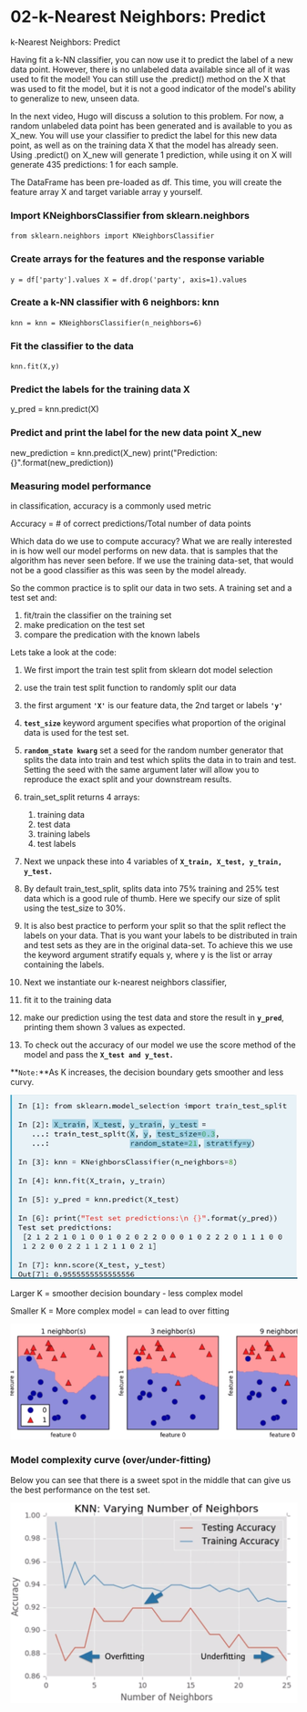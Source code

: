 # 02-k-Nearest Neighbors: Predict

k-Nearest Neighbors: Predict

Having fit a k-NN classifier, you can now use it to predict the label of a new data point. However, there is no unlabeled data available since all of it was used to fit the model! You can still use the .predict\(\) method on the X that was used to fit the model, but it is not a good indicator of the model's ability to generalize to new, unseen data.

In the next video, Hugo will discuss a solution to this problem. For now, a random unlabeled data point has been generated and is available to you as X\_new. You will use your classifier to predict the label for this new data point, as well as on the training data X that the model has already seen. Using .predict\(\) on X\_new will generate 1 prediction, while using it on X will generate 435 predictions: 1 for each sample.

The DataFrame has been pre-loaded as df. This time, you will create the feature array X and target variable array y yourself.

### Import KNeighborsClassifier from sklearn.neighbors

`from sklearn.neighbors import KNeighborsClassifier`

### Create arrays for the features and the response variable

`y = df['party'].values X = df.drop('party', axis=1).values`

### Create a k-NN classifier with 6 neighbors: knn

`knn = knn = KNeighborsClassifier(n_neighbors=6)`

### Fit the classifier to the data

`knn.fit(X,y)`

### Predict the labels for the training data X

y\_pred = knn.predict\(X\)

### Predict and print the label for the new data point X\_new

new\_prediction = knn.predict\(X\_new\) print\("Prediction: {}".format\(new\_prediction\)\)

### Measuring model performance

in classification, accuracy is a commonly used metric

Accuracy = \# of correct predictions/Total number of data points

Which data do we use to compute accuracy? What we are really interested in is how well our model performs on new data. that is samples that the algorithm has never seen before. If we use the training data-set, that would not be a good classifier as this was seen by the model already. 

So the common practice is to split our data in two sets. A training set and a test set and:

1. fit/train the classifier on the training set
2. make predication on the test set
3. compare the predication with the known labels

Lets take a look at the code:

1. We first import the train test split from sklearn dot model selection
2. use the train test split function to randomly split our data
3. the first argument **`'X'`** is our feature data, the 2nd target or labels **`'y'`**
4. **`test_size`** keyword argument specifies what proportion of the original data is used for the test set.
5. **`random_state kwarg`** set a seed for the random number generator that splits the data into train and test which splits the data in to train and test. Setting the seed with the same argument later will allow you to reproduce the exact split and your downstream results.
6. train\_set\_split returns 4 arrays:

   1. training data
   2. test data
   3. training labels
   4. test labels

7. Next we unpack these into 4 variables of **`X_train, X_test, y_train, y_test.`** 
8. By default train\_test\_split, splits data into 75% training and 25% test data which is a good rule of thumb. Here we specify our size of split using the test\_size to 30%.
9. It is also best practice to perform your split so that the split reflect the labels on your data. That is you want your labels to be distributed in train and test sets as they are in the original data-set. To achieve this we use the keyword argument stratify equals y, where y is the list or array containing the labels.
10. Next we instantiate our k-nearest neighbors classifier, 
11. fit it to the training data
12. make our prediction using the test data and store the result in **`y_pred`**, printing them shown 3 values as expected.
13. To check out the accuracy of our model we use the score method of the model and pass the **`X_test and y_test.`**

**`Note:`**As K increases, the decision boundary gets smoother  and less curvy.

![](../../.gitbook/assets/image%20%2812%29.png)

Larger K = smoother decision boundary - less complex model

Smaller K = More complex model = can lead to over fitting

![](../../.gitbook/assets/image%20%2810%29.png)

### 

### Model complexity curve \(over/under-fitting\)

Below you can see that there is a sweet spot in the middle that can give us the best performance on the test set.

![](../../.gitbook/assets/image%20%2820%29.png)









  


